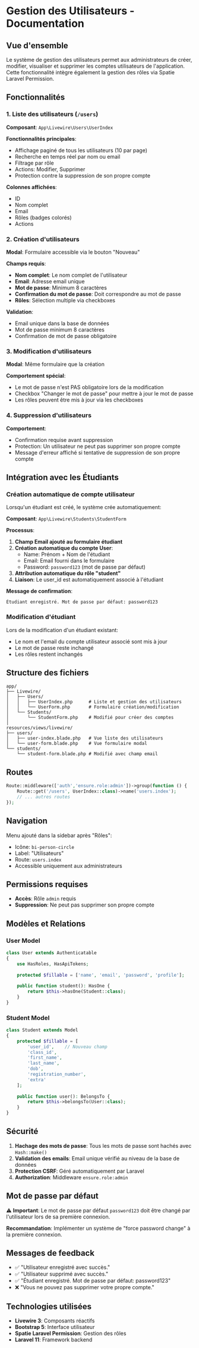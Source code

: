 # Gestion des Utilisateurs - Documentation

## Vue d'ensemble

Le système de gestion des utilisateurs permet aux administrateurs de créer, modifier, visualiser et supprimer les comptes utilisateurs de l'application. Cette fonctionnalité intègre également la gestion des rôles via Spatie Laravel Permission.

## Fonctionnalités

### 1. Liste des utilisateurs (`/users`)

**Composant**: `App\Livewire\Users\UserIndex`

**Fonctionnalités principales**:
- Affichage paginé de tous les utilisateurs (10 par page)
- Recherche en temps réel par nom ou email
- Filtrage par rôle
- Actions: Modifier, Supprimer
- Protection contre la suppression de son propre compte

**Colonnes affichées**:
- ID
- Nom complet
- Email
- Rôles (badges colorés)
- Actions

### 2. Création d'utilisateurs

**Modal**: Formulaire accessible via le bouton "Nouveau"

**Champs requis**:
- **Nom complet**: Le nom complet de l'utilisateur
- **Email**: Adresse email unique
- **Mot de passe**: Minimum 8 caractères
- **Confirmation du mot de passe**: Doit correspondre au mot de passe
- **Rôles**: Sélection multiple via checkboxes

**Validation**:
- Email unique dans la base de données
- Mot de passe minimum 8 caractères
- Confirmation de mot de passe obligatoire

### 3. Modification d'utilisateurs

**Modal**: Même formulaire que la création

**Comportement spécial**:
- Le mot de passe n'est PAS obligatoire lors de la modification
- Checkbox "Changer le mot de passe" pour mettre à jour le mot de passe
- Les rôles peuvent être mis à jour via les checkboxes

### 4. Suppression d'utilisateurs

**Comportement**:
- Confirmation requise avant suppression
- Protection: Un utilisateur ne peut pas supprimer son propre compte
- Message d'erreur affiché si tentative de suppression de son propre compte

## Intégration avec les Étudiants

### Création automatique de compte utilisateur

Lorsqu'un étudiant est créé, le système crée automatiquement:

**Composant**: `App\Livewire\Students\StudentForm`

**Processus**:
1. **Champ Email ajouté au formulaire étudiant**
2. **Création automatique du compte User**:
   - Name: Prénom + Nom de l'étudiant
   - Email: Email fourni dans le formulaire
   - Password: `password123` (mot de passe par défaut)
3. **Attribution automatique du rôle "student"**
4. **Liaison**: Le user_id est automatiquement associé à l'étudiant

**Message de confirmation**: 
```
Étudiant enregistré. Mot de passe par défaut: password123
```

### Modification d'étudiant

Lors de la modification d'un étudiant existant:
- Le nom et l'email du compte utilisateur associé sont mis à jour
- Le mot de passe reste inchangé
- Les rôles restent inchangés

## Structure des fichiers

```
app/
├── Livewire/
│   ├── Users/
│   │   ├── UserIndex.php      # Liste et gestion des utilisateurs
│   │   └── UserForm.php       # Formulaire création/modification
│   └── Students/
│       └── StudentForm.php    # Modifié pour créer des comptes
│
resources/views/livewire/
├── users/
│   ├── user-index.blade.php   # Vue liste des utilisateurs
│   └── user-form.blade.php    # Vue formulaire modal
└── students/
    └── student-form.blade.php # Modifié avec champ email
```

## Routes

```php
Route::middleware(['auth','ensure.role:admin'])->group(function () {
    Route::get('/users', UserIndex::class)->name('users.index');
    // ... autres routes
});
```

## Navigation

Menu ajouté dans la sidebar après "Rôles":
- Icône: `bi-person-circle`
- Label: "Utilisateurs"
- Route: `users.index`
- Accessible uniquement aux administrateurs

## Permissions requises

- **Accès**: Rôle `admin` requis
- **Suppression**: Ne peut pas supprimer son propre compte

## Modèles et Relations

### User Model
```php
class User extends Authenticatable
{
    use HasRoles, HasApiTokens;
    
    protected $fillable = ['name', 'email', 'password', 'profile'];
    
    public function student(): HasOne {
        return $this->hasOne(Student::class);
    }
}
```

### Student Model
```php
class Student extends Model
{
    protected $fillable = [
        'user_id',    // Nouveau champ
        'class_id',
        'first_name',
        'last_name',
        'dob',
        'registration_number',
        'extra'
    ];
    
    public function user(): BelongsTo {
        return $this->belongsTo(User::class);
    }
}
```

## Sécurité

1. **Hachage des mots de passe**: Tous les mots de passe sont hachés avec `Hash::make()`
2. **Validation des emails**: Email unique vérifié au niveau de la base de données
3. **Protection CSRF**: Géré automatiquement par Laravel
4. **Authorization**: Middleware `ensure.role:admin`

## Mot de passe par défaut

⚠️ **Important**: Le mot de passe par défaut `password123` doit être changé par l'utilisateur lors de sa première connexion.

**Recommandation**: Implémenter un système de "force password change" à la première connexion.

## Messages de feedback

- ✅ "Utilisateur enregistré avec succès."
- ✅ "Utilisateur supprimé avec succès."
- ✅ "Étudiant enregistré. Mot de passe par défaut: password123"
- ❌ "Vous ne pouvez pas supprimer votre propre compte."

## Technologies utilisées

- **Livewire 3**: Composants réactifs
- **Bootstrap 5**: Interface utilisateur
- **Spatie Laravel Permission**: Gestion des rôles
- **Laravel 11**: Framework backend

